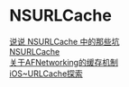# NSURLCache

[说说 NSURLCache 中的那些坑](http://codingnext.com/nsurlcache.html)  
[NSURLCache](http://nshipster.cn/nsurlcache/)  
[](http://nshipster.cn/)
[关于AFNetworking的缓存机制](http://www.jianshu.com/p/9a98d79267fa)  
[iOS~URLCache探索](http://www.jianshu.com/p/3fcb80cbf9b2)
